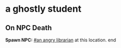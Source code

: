 # a ghostly student


## On NPC Death

**Spawn NPC:**  [\#an angry librarian](/npc/111015) at this location.
end